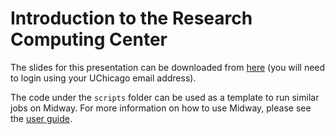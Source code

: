 # Introduction to the Research Computing Center
The slides for this presentation can be downloaded from [here](https://drive.google.com/file/d/1_0LTXtV1q-zS3AezNAEX5AmFuJzZkbPT/view?usp=sharing) (you will need to login using your UChicago email address).

The code under the `scripts` folder can be used as a template to run similar jobs on Midway. For more information on how to use Midway, please see the [user guide](https://rcc.uchicago.edu/docs).
